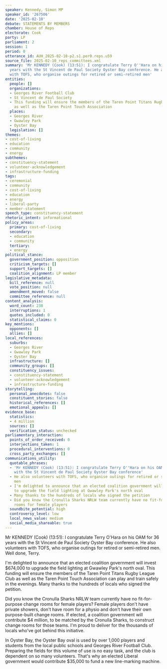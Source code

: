 ```yaml
---
speaker: Kennedy, Simon MP
speaker_id: '267506'
date: '2025-02-10'
debate: STATEMENTS BY MEMBERS
chamber: House of Reps
electorate: Cook
party: LP
parliament: 2
session: 1
period: 0
utterance_id: AUH_2025-02-10-p2.s1.per0.reps.u59
source_file: 2025-02-10_reps_committees.xml
summary: 'Mr KENNEDY (Cook) (13:51): I congratulate Terry O''Hara on his OAM for 36
  years with the St Vincent de Paul Society Oyster Bay conference. He also volunteers
  with TOFS, who organise outings for retired or semi-retired men'
entities:
  people: []
  organizations:
  - Georges River Football Club
  - St Vincent de Paul Society
  - This funding will ensure the members of the Taren Point Titans Rugby League Club
    as well as the Taren Point Touch Association
  places:
  - Georges River
  - Gwawley Park
  - Oyster Bay
  legislation: []
themes:
- cost-of-living
- education
- community
- energy
subthemes:
- constituency-statement
- volunteer-acknowledgement
- infrastructure-funding
tags:
- ceremonial
- community
- cost-of-living
- education
- energy
- liberal-party
- member-statement
speech_type: constituency-statement
rhetoric_intent: informational
policy_areas:
  primary: cost-of-living
  secondary:
  - education
  - community
  tertiary:
  - energy
political_stance:
  government_position: opposition
  criticism_targets: []
  support_targets: []
  coalition_alignment: LP member
legislative_metadata:
  bill_reference: null
  vote_position: null
  amendment_moved: false
  committee_reference: null
content_analysis:
  word_count: 238
  interruptions: 1
  quotes_included: 0
  statistical_claims: 0
key_mentions:
  opponents: []
  allies: []
local_references:
  suburbs:
  - Georges River
  - Gwawley Park
  - Oyster Bay
  infrastructure: []
  community_groups: []
  constituency_issues:
  - constituency-statement
  - volunteer-acknowledgement
  - infrastructure-funding
storytelling:
  personal_anecdotes: false
  constituent_stories: false
  historical_references: []
  emotional_appeals: []
evidence_base:
  statistics:
  - 4 million
  sources: []
  verification_status: unchecked
parliamentary_interaction:
  points_of_order_received: 0
  interjections_taken: 1
  procedural_interventions: 0
  cross_party_exchanges: []
communications_utility:
  quotable_phrases:
  - 'Mr KENNEDY (Cook) (13:51): I congratulate Terry O''Hara on his OAM for 36 years
    with the St Vincent de Paul Society Oyster Bay conference'
  - He also volunteers with TOFS, who organise outings for retired or semi-retired
    men
  - I'm delighted to announce that an elected coalition government will invest $674,000
    to upgrade the field lighting at Gwawley Park's north oval
  - Many thanks to the hundreds of locals who signed the petition
  - Did you know the Cronulla Sharks NRLW team currently have no fit-for-purpose change
    rooms for female players
  soundbite_potential: high
  controversy_level: low
  local_news_value: medium
  social_media_shareable: true
---
```


Mr KENNEDY (Cook) (13:51): I congratulate Terry O'Hara on his OAM for 36 years with the St Vincent de Paul Society Oyster Bay conference. He also volunteers with TOFS, who organise outings for retired or semi-retired men. Well done, Terry.

I'm delighted to announce that an elected coalition government will invest $674,000 to upgrade the field lighting at Gwawley Park's north oval. This funding will ensure the members of the Taren Point Titans Rugby League Club as well as the Taren Point Touch Association can play and train safely in the evenings. Many thanks to the hundreds of locals who signed the petition.

Did you know the Cronulla Sharks NRLW team currently have no fit-for-purpose change rooms for female players? Female players don't have private showers, don't have room for a physio and don't have their own purpose-built change rooms. If elected, a coalition government will contribute $4 million, to be matched by the Cronulla Sharks, to construct change rooms for those teams. I'm proud to deliver for the thousands of locals who've got behind this initiative.

In Oyster Bay, the Oyster Bay oval is used by over 1,000 players and students from the local public schools and Georges River Football Club. Preparing the fields for this volume of use is no easy task, and the club is dependent on so many volunteers. That's why an elected Liberal government would contribute $35,000 to fund a new line-marking machine.